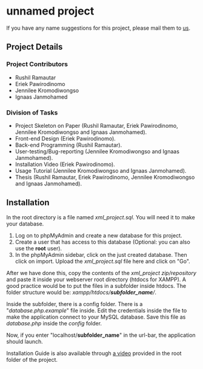 # unnamed project
If you have any name suggestions for this project, please mail them to [us](mailto:ru.ramautar@student.ptc.edu.sr?cc=e.pawirodinomo@student.ptc.edu.sr,j.kromodiwongso@student.ptc.edu.sr,m.janmohamed@student.ptc.edu.sr&subject=Project%20Name%20Suggestion).
## Project Details
### Project Contributors
 - Rushil Ramautar
 - Eriek Pawirodinomo
 - Jennilee Kromodiwongso
 - Ignaas Janmohamed

### Division of Tasks
 - Project Skeleton on Paper (Rushil Ramautar, Eriek Pawirodinomo, Jennilee Kromodiwongso and Ignaas Janmohamed).
 - Front-end Design (Eriek Pawirodinomo).
 - Back-end Programming (Rushil Ramautar).
 - User-testing/Bug-reporting (Jennilee Kromodiwongso and Ignaas Janmohamed).
 - Installation Video (Eriek Pawirodinomo).
 - Usage Tutorial (Jennilee Kromodiwongso and Ignaas Janmohamed).
 - Thesis (Rushil Ramautar, Eriek Pawirodinomo, Jennilee Kromodiwongso and Ignaas Janmohamed).
## Installation
In the root directory is a file named *xml_project.sql*. You will need it to make your database.

 1. Log on to phpMyAdmin and create a new database for this project.
 2. Create a user that has access to this database (Optional: you can also use the **root** user).
 3. In the phpMyAdmin sidebar, click on the just created database. Then click on import. Upload the *xml_project.sql* file here and click on "Go".

After we have done this, copy the contents of the *xml_project zip/repository* and paste it inside your webserver root directory (htdocs for XAMPP). A good practice would be to put the files in a subfolder inside htdocs. The folder structure would be: *xampp/htdocs/**subfolder_name**/*.

Inside the subfolder, there is a config folder. There is a "*database.php.example*" file inside. Edit the credentials inside the file to make the application connect to your MySQL database. Save this file as *database.php* inside the *config* folder.

Now, if you enter "localhost/**subfolder_name**" in the url-bar, the application should launch.

Installation Guide is also available through [a video](https://github.com/rushxs7/xml_project/blob/master/Installation%20Guide.mp4) provided in the root folder of the project.
